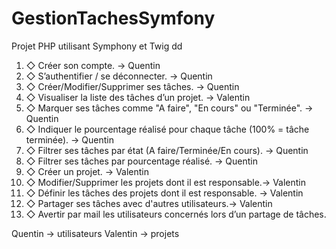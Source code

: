 # GestionTachesSymfony
Projet PHP utilisant Symphony et Twig
dd

1. ◇ Créer son compte. -> Quentin 
2. ◇ S’authentifier / se déconnecter. -> Quentin
3. ◇ Créer/Modifier/Supprimer ses tâches. -> Quentin
4. ◇ Visualiser la liste des tâches d’un projet. -> Valentin
5. ◇ Marquer ses tâches comme "A faire", "En cours" ou "Terminée". -> Quentin
6. ◇ Indiquer le pourcentage réalisé pour chaque tâche (100% = tâche terminée). -> Quentin
7. ◇ Filtrer ses tâches par état (A faire/Terminée/En cours). -> Quentin
8. ◇ Filtrer ses tâches par pourcentage réalisé. -> Quentin
9. ◇ Créer un projet. -> Valentin 
10. ◇ Modifier/Supprimer les projets dont il est responsable.-> Valentin
11. ◇ Définir les tâches des projets dont il est responsable. -> Valentin
12. ◇ Partager ses tâches avec d'autres utilisateurs.-> Valentin
13. ◇ Avertir par mail les utilisateurs concernés lors d’un partage de tâches.

Quentin -> utilisateurs
Valentin -> projets
